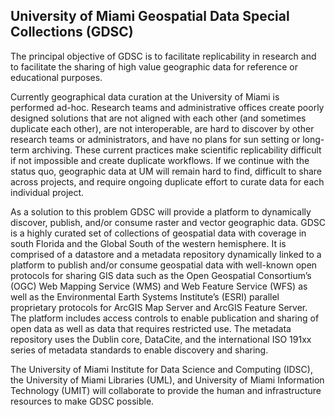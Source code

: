 ## University of Miami Geospatial Data Special Collections (GDSC)  

The principal objective of GDSC is to facilitate replicability in research and to facilitate the sharing of high value geographic data for reference or educational purposes.  

Currently geographical data curation at the University of Miami is performed ad-hoc. Research teams and administrative offices create poorly designed solutions that are not aligned with each other (and sometimes duplicate each other), are not interoperable, are hard to discover by other research teams or administrators, and have no plans for sun setting or long-term archiving. These current practices make scientific replicability difficult if not impossible and create duplicate workflows. If we continue with the status quo, geographic data at UM will remain hard to find, difficult to share across projects, and require ongoing duplicate effort to curate data for each individual project.  

As a solution to this problem GDSC will provide a platform to dynamically discover, publish, and/or consume raster and vector geographic data. GDSC is a highly curated set of collections of geospatial data with coverage in south Florida and the Global South of the western hemisphere. It is comprised of a datastore and a metadata repository dynamically linked to a platform to publish and/or consume geospatial data with well-known open protocols for sharing GIS data such as the Open Geospatial Consortium’s (OGC) Web Mapping Service (WMS) and Web Feature Service (WFS) as well as the Environmental Earth Systems Institute’s (ESRI) parallel proprietary protocols for ArcGIS Map Server and ArcGIS Feature Server. The platform includes access controls to enable publication and sharing of open data as well as data that requires restricted use. The metadata repository uses the Dublin core, DataCite, and the international ISO 191xx series of metadata standards to enable discovery and sharing.  

The University of Miami Institute for Data Science and Computing (IDSC), the University of Miami Libraries (UML), and University of Miami Information Technology (UMIT) will collaborate to provide the human and infrastructure resources to make GDSC possible.  